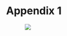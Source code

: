 # Appendix 1

&nbsp;&nbsp;&nbsp;&nbsp;&nbsp;&nbsp;&nbsp;&nbsp;&nbsp;&nbsp;&nbsp;&nbsp;&nbsp;![](coming_storm)




